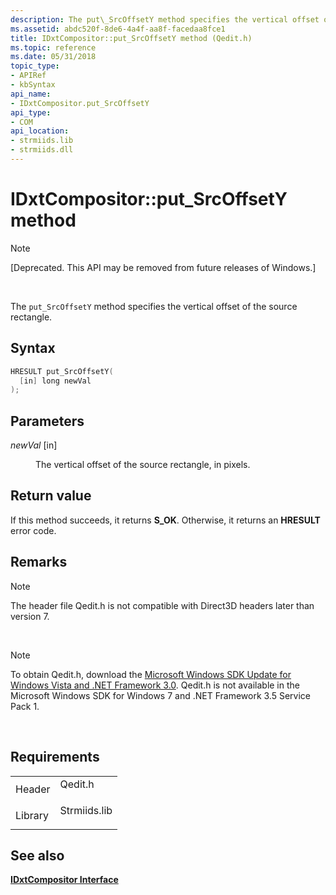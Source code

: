 ```yaml
---
description: The put\_SrcOffsetY method specifies the vertical offset of the source rectangle.
ms.assetid: abdc520f-8de6-4a4f-aa8f-facedaa8fce1
title: IDxtCompositor::put_SrcOffsetY method (Qedit.h)
ms.topic: reference
ms.date: 05/31/2018
topic_type: 
- APIRef
- kbSyntax
api_name: 
- IDxtCompositor.put_SrcOffsetY
api_type: 
- COM
api_location: 
- strmiids.lib
- strmiids.dll
---
```


# IDxtCompositor::put\_SrcOffsetY method

> [!Note]  
> \[Deprecated. This API may be removed from future releases of Windows.\]

 

The `put_SrcOffsetY` method specifies the vertical offset of the source rectangle.

## Syntax


```C++
HRESULT put_SrcOffsetY(
  [in] long newVal
);
```



## Parameters

<dl> <dt>

*newVal* \[in\]
</dt> <dd>

The vertical offset of the source rectangle, in pixels.

</dd> </dl>

## Return value

If this method succeeds, it returns **S\_OK**. Otherwise, it returns an **HRESULT** error code.

## Remarks

> [!Note]  
> The header file Qedit.h is not compatible with Direct3D headers later than version 7.

 

> [!Note]  
> To obtain Qedit.h, download the [Microsoft Windows SDK Update for Windows Vista and .NET Framework 3.0](https://msdn.microsoft.com/windowsvista/bb980924.aspx). Qedit.h is not available in the Microsoft Windows SDK for Windows 7 and .NET Framework 3.5 Service Pack 1.

 

## Requirements



|                    |                                                                                         |
|--------------------|-----------------------------------------------------------------------------------------|
| Header<br/>  | <dl> <dt>Qedit.h</dt> </dl>      |
| Library<br/> | <dl> <dt>Strmiids.lib</dt> </dl> |



## See also

<dl> <dt>

[**IDxtCompositor Interface**](idxtcompositor.md)
</dt> </dl>

 

 




